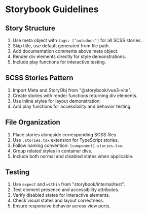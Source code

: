# Storybook Guidelines

## Story Structure

1. Use meta object with `tags: ["autodocs"]` for all SCSS stories.
2. Skip title, use default generated from file path.
3. Add documentation comments above meta object.
4. Render div elements directly for style demonstrations.
5. Include play functions for interactive testing.

## SCSS Stories Pattern

1. Import Meta and StoryObj from "@storybook/vue3-vite".
2. Create stories with render functions returning div elements.
3. Use inline styles for layout demonstration.
4. Add play functions for accessibility and behavior testing.

## File Organization

1. Place stories alongside corresponding SCSS files.
2. Use `.stories.tsx` extension for TypeScript stories.
3. Follow naming convention: `[component].stories.tsx`.
4. Group related styles in container divs.
5. Include both normal and disabled states when applicable.

## Testing

1. Use `expect` and `within` from "storybook/internal/test".
2. Test element presence and accessibility attributes.
3. Verify disabled states for interactive elements.
4. Check visual states and layout correctness.
5. Ensure responsive behavior across view ports.
